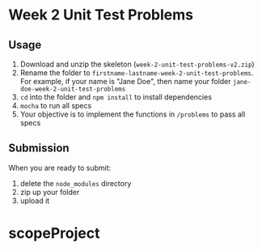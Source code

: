 # Week 2 Unit Test Problems

## Usage

1. Download and unzip the skeleton (`week-2-unit-test-problems-v2.zip`)
2. Rename the folder to `firstname-lastname-week-2-unit-test-problems`. For
   example, if your name is "Jane Doe", then name your folder
   `jane-doe-week-2-unit-test-problems`
3. `cd` into the folder and `npm install` to install dependencies
4. `mocha` to run all specs
5. Your objective is to implement the functions in `/problems` to pass all specs

## Submission

When you are ready to submit:

1. delete the `node_modules` directory
2. zip up your folder
3. upload it
# scopeProject
